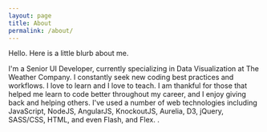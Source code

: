 ```yaml
---
layout: page
title: About
permalink: /about/
---
```


Hello. Here is a little blurb about me.

I'm a Senior UI Developer, currently specializing in Data Visualization at The Weather Company. I constantly seek new coding best practices and workflows. I love to learn and I love to teach. I am thankful for those that helped me learn to code better throughout my career, and I enjoy giving back and helping others. I've used a number of web technologies including JavaScript, NodeJS, AngularJS, KnockoutJS, Aurelia, D3, jQuery, SASS/CSS, HTML, and even Flash, and Flex. .